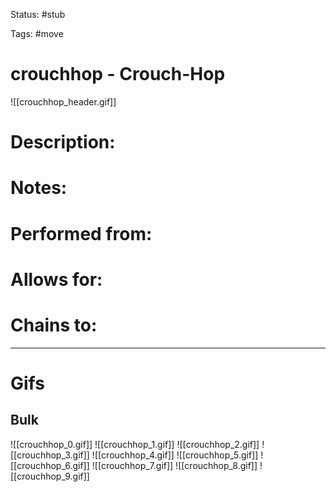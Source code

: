 Status: #stub

Tags: #move

# crouchhop - Crouch-Hop
![[crouchhop_header.gif]]
# Description:


# Notes:


# Performed from:


# Allows for:


# Chains to:


___
# Gifs
## Bulk
![[crouchhop_0.gif]]
![[crouchhop_1.gif]]
![[crouchhop_2.gif]]
![[crouchhop_3.gif]]
![[crouchhop_4.gif]]
![[crouchhop_5.gif]]
![[crouchhop_6.gif]]
![[crouchhop_7.gif]]
![[crouchhop_8.gif]]
![[crouchhop_9.gif]]